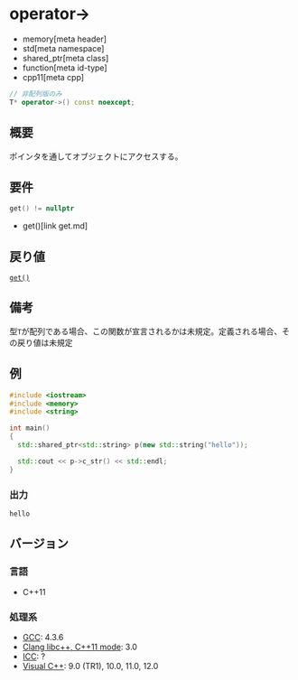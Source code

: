 # operator->
* memory[meta header]
* std[meta namespace]
* shared_ptr[meta class]
* function[meta id-type]
* cpp11[meta cpp]

```cpp
// 非配列版のみ
T* operator->() const noexcept;
```

## 概要
ポインタを通してオブジェクトにアクセスする。


## 要件

```cpp
get() != nullptr
```
* get()[link get.md]


## 戻り値
[`get()`](get.md)


## 備考
型`T`が配列である場合、この関数が宣言されるかは未規定。定義される場合、その戻り値は未規定


## 例
```cpp example
#include <iostream>
#include <memory>
#include <string>

int main()
{
  std::shared_ptr<std::string> p(new std::string("hello"));

  std::cout << p->c_str() << std::endl;
}
```

### 出力
```
hello
```

## バージョン
### 言語
- C++11

### 処理系
- [GCC](/implementation.md#gcc): 4.3.6
- [Clang libc++, C++11 mode](/implementation.md#clang): 3.0
- [ICC](/implementation.md#icc): ?
- [Visual C++](/implementation.md#visual_cpp): 9.0 (TR1), 10.0, 11.0, 12.0
